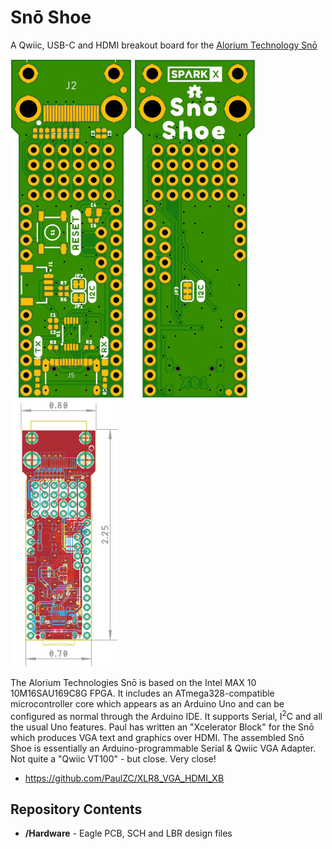 # Snō Shoe

A Qwiic, USB-C and HDMI breakout board for the [Alorium Technology Snō](https://www.aloriumtech.com/sno/)

![Top.JPG](img/Top.JPG)
![Bottom.JPG](img/Bottom.JPG)
![Dimensions.png](img/Dimensions.png)

The Alorium Technologies Snō is based on the Intel MAX 10 10M16SAU169C8G FPGA. It includes an ATmega328-compatible microcontroller core
which appears as an Arduino Uno and can be configured as normal through the Arduino IDE. It supports Serial, I<sup>2</sup>C and all the usual
Uno features. Paul has written an "Xcelerator Block" for the Snō which produces VGA text and graphics over HDMI. The assembled Snō Shoe is
essentially an Arduino-programmable Serial & Qwiic VGA Adapter. Not quite a "Qwiic VT100" - but close. Very close!

- https://github.com/PaulZC/XLR8_VGA_HDMI_XB

## Repository Contents

- **/Hardware** - Eagle PCB, SCH and LBR design files
